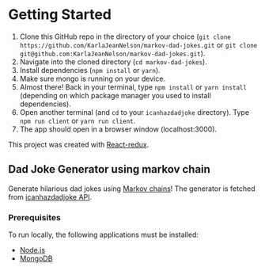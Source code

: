 ## <h1>Getting Started</h1>
1. Clone this GitHub repo in the directory of your choice (`git clone https://github.com/KarlaJeanNelson/markov-dad-jokes.git` or `git clone git@github.com:KarlaJeanNelson/markov-dad-jokes.git`).
2. Navigate into the cloned directory (`cd markov-dad-jokes`).
3. Install dependencies (`npm install` or `yarn`).
4. Make sure mongo is running on your device.
5. Almost there! Back in your terminal, type `npm install` or `yarn install` (depending on which package manager you used to install dependencies).
6. Open another terminal (and `cd` to your `icanhazdadjoke` directory). Type `npm run client` or `yarn run client`.
7. The app should open in a browser window (localhost:3000).

This project was created with [React-redux](https://react-redux.js.org/).

## Dad Joke Generator using markov chain
Generate hilarious dad jokes using [Markov chains](https://en.wikipedia.org/wiki/Markov_chain)! The generator is fetched from  [icanhazdadjoke API](https://icanhazdadjoke.com/api).

### Prerequisites
To run locally, the following applications must be installed:
- [Node.js](https://nodejs.org/)
- [MongoDB](https://www.mongodb.com/download-center/community)


